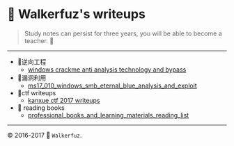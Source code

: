 # :moyai: Walkerfuz's writeups

> Study notes can persist for three years, you will be able to become a teacher. :watermelon:

------

* :key:逆向工程
  * [windows crackme anti analysis technology and bypass](https://github.com/walkerfuz/writeups/blob/master/2017/06/windows_crackme_anti_analysis_technology_and_bypass.md)
* :syringe:漏洞利用
  * [ms17_010_windows_smb_eternal_blue_analysis_and_exploit](https://github.com/walkerfuz/writeups/blob/master/2017/06/ms17_010_windows_smb_eternal_blue_analysis_and_exploit.md)
* :jack_o_lantern:ctf writeups
  * [kanxue ctf 2017 writeups](https://github.com/walkerfuz/writeups/blob/master/2017/06/kanxue_ctf_2017_writeups.md)
* :green_book: reading books
  * [professional_books_and_learning_materials_reading_list](https://github.com/walkerfuz/writeups/blob/master/2017/06/professional_books_and_learning_materials_reading_list.md)
  
------

:copyright: 2016-2017  :rocket: `Walkerfuz`.
